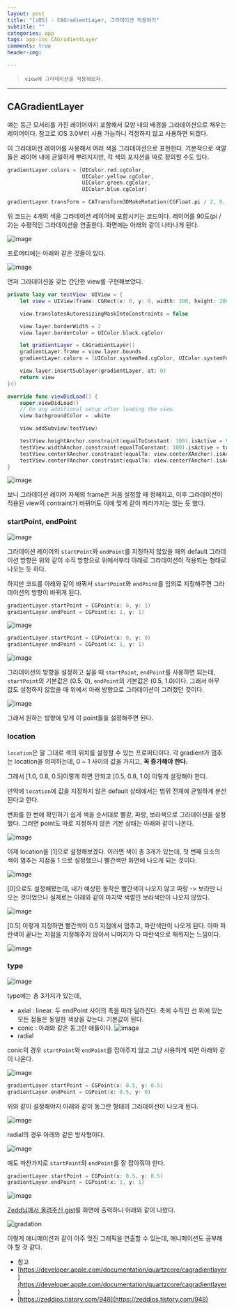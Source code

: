 ```yaml
---  
layout: post  
title: "[iOS] - CAGradientLayer, 그라데이션 적용하기"  
subtitle: ""  
categories: app
tags: app-ios CAGradientLayer
comments: true  
header-img: 

---  
```

  
> `view에 그라데이션을 적용해보자.`  

---

## CAGradientLayer

얘는 둥근 모서리를 가진 레이어까지 포함해서 모양 내의 배경을 그라데이션으로 채우는 레이어이다. 참고로 iOS 3.0부터 사용 가능하니 걱정하지 않고 사용하면 되겠다.

이 그라데이션 레이어를 사용해서 여러 색을 그라데이션으로 표현한다. 기본적으로 색깔들은 레이어 내에 균일하게 뿌려지지만, 각 색의 포지션을 따로 정의할 수도 있다.

``` swift
gradientLayer.colors = [UIColor.red.cgColor,
                        UIColor.yellow.cgColor,
                        UIColor.green.cgColor,
                        UIColor.blue.cgColor]

gradientLayer.transform = CATransform3DMakeRotation(CGFloat.pi / 2, 0, 0, 1)
```

위 코드는 4개의 색을 그라데이션 레이어에 포함시키는 코드이다. 레이어를 90도(pi / 2)는 수평적인 그라데이션을 연출한다. 화면에는 아래와 같이 나타나게 된다.

![image](https://user-images.githubusercontent.com/41438361/137086277-7502bf44-99d8-487d-aaff-4e37f4029c22.png)

프로퍼티에는 아래와 같은 것들이 있다.

![image](https://user-images.githubusercontent.com/41438361/137086298-39b3a122-9b5c-42cc-b7a6-b63e48bb5408.png)

먼저 그라데이션을 갖는 간단한 view를 구현해보았다.

``` swift
private lazy var testView: UIView = {
    let view = UIView(frame: CGRect(x: 0, y: 0, width: 200, height: 200))

    view.translatesAutoresizingMaskIntoConstraints = false

    view.layer.borderWidth = 2
    view.layer.borderColor = UIColor.black.cgColor

    let gradientLayer = CAGradientLayer()
    gradientLayer.frame = view.layer.bounds
    gradientLayer.colors = [UIColor.systemRed.cgColor, UIColor.systemYellow.cgColor, UIColor.systemOrange.cgColor]

    view.layer.insertSublayer(gradientLayer, at: 0)
    return view
}()

override func viewDidLoad() {
    super.viewDidLoad()
    // Do any additional setup after loading the view.
    view.backgroundColor = .white

    view.addSubview(testView)

    testView.heightAnchor.constraint(equalToConstant: 100).isActive = true
    testView.widthAnchor.constraint(equalToConstant: 100).isActive = true
    testView.centerXAnchor.constraint(equalTo: view.centerXAnchor).isActive = true
    testView.centerYAnchor.constraint(equalTo: view.centerYAnchor).isActive = true
}
```

![image](https://user-images.githubusercontent.com/41438361/137086331-ecdd01f0-371a-4006-b322-2252ec6ba6ff.png)

보니 그라데이션 레이어 자체의 frame은 처음 설정할 때 정해지고, 이후 그라데이션이 적용된 view의 contraint가 바뀌어도 이에 맞게 같이 따라가지는 않는 듯 했다.

### startPoint, endPoint

![image](https://user-images.githubusercontent.com/41438361/137086351-d8eda22c-fee1-452b-88e1-39dbfd5c8e9f.png)

그라데이션 레이어의 `startPoint`와 `endPoint`를 지정하지 않았을 때의 default 그라데이션 방향은 위와 같이 수직 방향으로 위에서부터 아래로 그라데이션이 적용되는 형태로 나오는 듯 하다.

하지만 코드를 아래와 같이 바꿔서 `startPoint`와 `endPoint`를 임의로 지정해주면 그라데이션의 방향이 바뀌게 된다.

``` swift
gradientLayer.startPoint = CGPoint(x: 0, y: 1)
gradientLayer.endPoint = CGPoint(x: 1, y: 1)
```

![image](https://user-images.githubusercontent.com/41438361/137086376-aa11d9ee-a9b5-4f88-9751-60c94e51a082.png)

``` swift
gradientLayer.startPoint = CGPoint(x: 0, y: 0)
gradientLayer.endPoint = CGPoint(x: 1, y: 1)
```

![image](https://user-images.githubusercontent.com/41438361/137086416-d5d539e6-8f89-4aa5-a37a-5170d49354f4.png)

그라데이션의 방향을 설정하고 싶을 때 `startPoint`, `endPoint`를 사용하면 되는데, `startPoint`의 기본값은 (0.5, 0), `endPoint`의 기본값은 (0.5, 1.0)이다. 그래서 아무 값도 설정하지 않았을 때 위에서 아래 방향으로 그라데이션이 그려졌던 것이다.

![image](https://user-images.githubusercontent.com/41438361/137086433-0bb29ca2-c895-476d-abc7-f9c162211e6e.png)

그래서 원하는 방향에 맞게 이 point들을 설정해주면 된다.

### location

`location`은 말 그대로 색의 위치를 설정할 수 있는 프로퍼티이다.
각 gradient가 멈추는 location을 의미하는데, 0 \~ 1 사이의 값을 가지고, **꼭 증가해야 한다.**

그래서 [1.0, 0.8, 0.5]이렇게 하면 안되고 [0.5, 0.8, 1.0] 이렇게 설정해야 한다.

만약에 `location`에 값을 지정하지 않은 default 상태에서는 범위 전체에 균일하게 분산된다고 한다.

변화를 한 번에 확인하기 쉽게 색을 순서대로 빨강, 파랑, 보라색으로 그라데이션을 설정했다. 그러면 point도 따로 지정하지 않은 기본 상태는 아래와 같이 나온다.

![image](https://user-images.githubusercontent.com/41438361/137086454-e8eda5e5-1a79-49ba-b33e-818d94c667e6.png)

이제 location을 [1]으로 설정해보겠다. 이러면 색이 총 3개가 있는데, 첫 번째 요소의 색이 멈추는 지점을 1 으로 설정했으니 빨간색만 화면에 나오게 되는 것이다.

![image](https://user-images.githubusercontent.com/41438361/137086474-fd2acfc3-683d-4e86-8e75-3c5eb2212a4a.png)

[0]으로도 설정해봤는데, 내가 예상한 동작은 빨간색이 나오지 않고 파랑 -> 보라만 나오는 것이었으나 실제로는 아래와 같이 마지막 색깔인 보라색만이 나오지 않았다.

![image](https://user-images.githubusercontent.com/41438361/137086489-9a1cf108-0835-42bd-8728-bd853a178d1f.png)

[0.5] 이렇게 지정하면 빨간색이 0.5 지점에서 멈추고, 파란색만이 나오게 된다. 아마 파란색이 끝나는 지점을 지정해주지 않아서 나머지가 다 파란색으로 채워지는 느낌이다.

![image](https://user-images.githubusercontent.com/41438361/137086501-ebf4ba62-e89c-47fd-8971-fcbd1279c6a5.png)

### type

![image](https://user-images.githubusercontent.com/41438361/137086534-8acb4eaa-d323-4f7e-bb60-e192b4170a7e.png)

type에는 총 3가지가 있는데,

* axial : linear. 두 endPoint 사이의 축을 따라 달라진다. 축에 수직인 선 위에 있는 모든 점들은 동일한 색상을 갖는다. 기본값이 된다.
* conic : 아래와 같은 동그란 애들이다.
![image](https://user-images.githubusercontent.com/41438361/137086554-bb5e59cb-69bf-4623-8610-3cd236799980.png)
* radial

conic의 경우 `startPoint`와 `endPoint`를 잡아주지 않고 그냥 사용하게 되면 아래와 같이 나온다.

![image](https://user-images.githubusercontent.com/41438361/137086588-7b692bf8-3db9-4f5d-9c53-438dfbf2c978.png)

``` swift
gradientLayer.startPoint = CGPoint(x: 0.5, y: 0.5)
gradientLayer.endPoint = CGPoint(x: 0.5, y: 0)
```

위와 같이 설정해야지 아래와 같이 동그란 형태의 그라데이션이 나오게 된다.

![image](https://user-images.githubusercontent.com/41438361/137086622-1c59d950-20be-478f-b8ba-bcbf0db5a21d.png)

radial의 경우 아래와 같은 방사형이다.

![image](https://user-images.githubusercontent.com/41438361/137086644-228e3233-f6d9-47fa-bcb7-cc5685802ebb.png)

얘도 마찬가지로 `startPoint`와 `endPoint`를 잘 잡아줘야 한다.

``` swift
gradientLayer.startPoint = CGPoint(x: 0.5, y: 0.5)
gradientLayer.endPoint = CGPoint(x: 1, y: 1)
```

![image](https://user-images.githubusercontent.com/41438361/137086667-5bb5e29a-7e75-49b6-96ed-8b134b3b57b8.png)

[Zedd님께서 올려주신 gist](GradientCircle)를 화면에 출력하니 아래와 같이 나왔다.

![gradation](https://user-images.githubusercontent.com/41438361/137086698-181fb560-6faf-4ebc-862e-967d66230a6e.gif)

이렇게 애니메이션과 같이 아주 멋진 그래픽을 연출할 수 있는데, 애니메이션도 공부해야 할 것 같다.

* 참고
* [https://developer.apple.com/documentation/quartzcore/cagradientlayer](https://developer.apple.com/documentation/quartzcore/cagradientlayer)
* [https://zeddios.tistory.com/948](https://zeddios.tistory.com/948)
